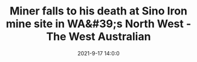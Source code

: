 ---
"title": "Miner falls to his death at Sino Iron mine site in WA&amp;#39;s North West - The West Australian"
"date": "2021-9-17 14:0:0"
"feed_name": "GOOGLENEWSMINING"
"feed_website": "https://news.google.com/search?q=mining%2Bincident&hl=en-US&gl=US&ceid=US:en"
"feed_rss": "https://news.google.com/rss/search?q=mining%2Bincident&hl=en-US&gl=US&ceid=US:en"
"link": "https://thewest.com.au/news/regional/man-dies-at-sino-iron-mine-site-in-was-north-west-ng-b882009593z"
"file": "_posts/2021-1-1-912d86e841d53fbf79e73871da9327eb20e9f6b3.md"
"accident": "0"
"drilling": "0"
"dead": "0"
"injured": "0"
---